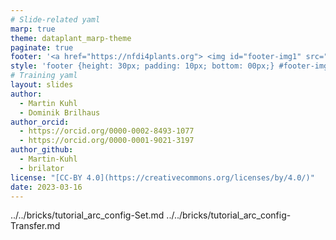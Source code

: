 ```yaml
---
# Slide-related yaml
marp: true
theme: dataplant_marp-theme
paginate: true
footer: '<a href="https://nfdi4plants.org"> <img id="footer-img1" src="../../images/_logos/DataPLANT/DataPLANT_logo_square_bg_transparent.svg"></a> <a href="https://creativecommons.org/licenses/by/4.0/"><img id="footer-img2" src="../../images/_logos/CreativeCommons/by.svg"> </a>'
style: 'footer {height: 30px; padding: 10px; bottom: 00px;} #footer-img1 {height: 30px; padding-left: 0px;} #footer-img2 {height: 20px; padding-left: 20px; opacity: 0.5;}'
# Training yaml
layout: slides
author: 
  - Martin Kuhl
  - Dominik Brilhaus
author_orcid: 
  - https://orcid.org/0000-0002-8493-1077
  - https://orcid.org/0000-0001-9021-3197
author_github: 
  - Martin-Kuhl
  - brilator
license: "[CC-BY 4.0](https://creativecommons.org/licenses/by/4.0/)"
date: 2023-03-16
---
```


../../bricks/tutorial_arc_config-Set.md
../../bricks/tutorial_arc_config-Transfer.md
